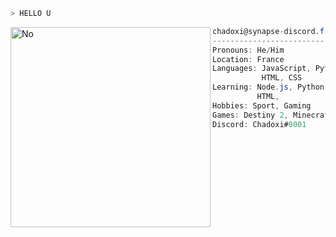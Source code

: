 ```zsh
> HELLO U
```

<img align="left" src="https://cdn.discordapp.com/attachments/681422909050322964/926202881416241172/MOSHED-2021-12-30-20-59-21.gif" alt="No" width="320" /> 

```csharp
chadoxi@synapse-discord.fr
-------------------------
Pronouns: He/Him
Location: France
Languages: JavaScript, Python,
           HTML, CSS
Learning: Node.js, Python, Flutter,
          HTML,
Hobbies: Sport, Gaming
Games: Destiny 2, Minecraft, Sea Of Thieves 
Discord: Chadoxi#0001
```
